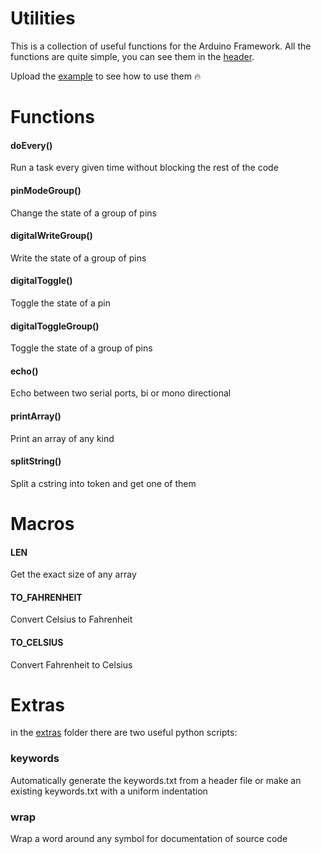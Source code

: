 # Utilities

This is a collection of useful functions for the Arduino Framework. All the functions are quite simple, you can see them in the [header](Utilities.h).

Upload the [example](/examples/basic/basic.ino) to see how to use them 🔥

# Functions

#### doEvery()
Run a task every given time without blocking the rest of the code

#### pinModeGroup()
Change the state of a group of pins

#### digitalWriteGroup()
Write the state of a group of pins

#### digitalToggle()
Toggle the state of a pin

#### digitalToggleGroup()
Toggle the state of a group of pins

#### echo()
Echo between two serial ports, bi or mono directional

#### printArray()
Print an array of any kind

#### splitString()
Split a cstring into token and get one of them

# Macros

#### LEN
Get the exact size of any array

#### TO_FAHRENHEIT
Convert Celsius to Fahrenheit

#### TO_CELSIUS
Convert Fahrenheit to Celsius

# Extras

in the [extras](/extras) folder there are two useful python scripts:

### keywords
Automatically generate the keywords.txt from a header file or make an existing keywords.txt with a uniform indentation

### wrap
Wrap a word around any symbol for documentation of source code